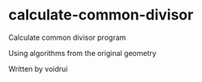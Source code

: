 # calculate-common-divisor
Calculate common divisor program

Using algorithms from the original geometry

Written by voidrui
